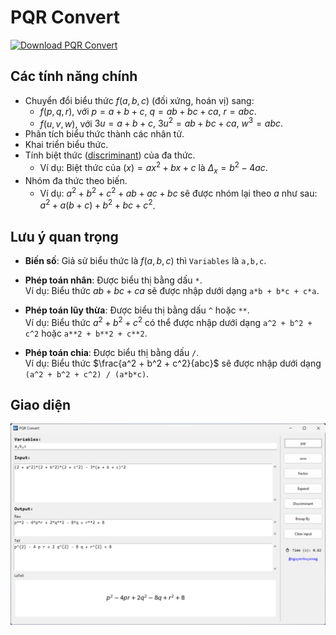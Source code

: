# PQR Convert

<!-- BEGIN LATEST DOWNLOAD BUTTON -->
[![Download PQR Convert](https://custom-icon-badges.demolab.com/badge/-Download-blue?style=for-the-badge&logo=download&logoColor=white "Tải về PQR Convert")](https://github.com/nguyenhuyenag/pqr_convert/releases/)
<!-- END LATEST DOWNLOAD BUTTON -->

## Các tính năng chính
- Chuyển đổi biểu thức $f(a, b, c)$ (đối xứng, hoán vị) sang:
  + $f(p, q, r),$ với $p = a + b + c, \ q = ab + bc + ca, \ r = abc.$
  + $f(u, v, w),$ với $3u = a + b + c, \ 3u^2 = ab + bc + ca, \ w^3 = abc.$
- Phân tích biểu thức thành các nhân tử.
- Khai triển biểu thức.
- Tính biệt thức ([discriminant](https://en.wikipedia.org/wiki/Discriminant)) của đa thức.
  + Ví dụ: Biệt thức của $(x) = ax^2+bx+c$ là $\Delta_{x}=b^2 - 4ac.$
- Nhóm đa thức theo biến.
   + Ví dụ: $a^2 + b^2 + c^2 + ab + ac + bc$ sẽ được nhóm lại theo $a$ như sau: $a^2 + a(b + c) + b^2 + bc + c^2$.

## Lưu ý quan trọng
- **Biến số**: Giả sử biểu thức là $f(a,b,c)$ thì `Variables` là `a,b,c`.
- **Phép toán nhân**: Được biểu thị bằng dấu `*`.  
   Ví dụ: Biểu thức $ab + bc + ca$ sẽ được nhập dưới dạng `a*b + b*c + c*a`.

- **Phép toán lũy thừa**: Được biểu thị bằng dấu `^` hoặc `**`.  
   Ví dụ: Biểu thức $a^2 + b^2 + c^2$ có thể được nhập dưới dạng `a^2 + b^2 + c^2` hoặc `a**2 + b**2 + c**2`.
- **Phép toán chia**: Được biểu thị bằng dấu `/`.  
   Ví dụ: Biểu thức $\frac{a^2 + b^2 + c^2}{abc}$ sẽ được nhập dưới dạng `(a^2 + b^2 + c^2) / (a*b*c)`.

## Giao diện

![Giao diện Form](https://github.com/nguyenhuyenag/pqr_convert/blob/main/resources/screenshot.png?raw=true)
